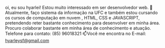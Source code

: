 oi, eu sou hyarlei!
Estou muito interessado em ser desenvolvedor web.
🌱Atualmente, faço sistema da informação na UFC e também estou cursando os cursos de computação em nuvem , HTML, CSS  e JAVASCRIPT, pretendendo reter bastante conhecimento para desenvolver em minha área.
Procuro colaborar bastante em minha área de conhecimento e atuação.
Telefone para contato: (85) 96018321
📫Você me encontra no E-mail: hyarleysf@gmail.com
